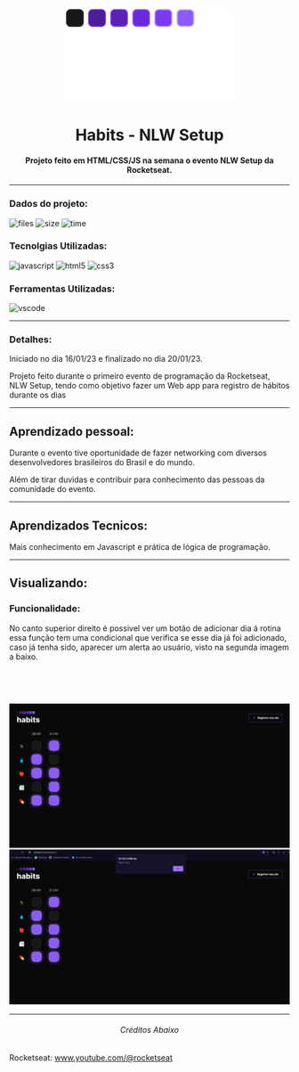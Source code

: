 <div align="center">
<img  src="./assets/logo.svg" style="
width: 300px;">

# Habits - NLW Setup

#### Projeto feito em HTML/CSS/JS na semana o evento NLW Setup da Rocketseat.
</div>

---
### Dados do projeto:

![files](https://img.shields.io/github/directory-file-count/JonathasSC/nlw-setup?color=%2350fa7b&label=ARQUIVOS&logoColor=%2350fa7b) ![size](https://img.shields.io/github/repo-size/JonathasSC/nlw-setup?color=%23ff79c6&label=REPO%20TAMANHO) ![time](https://img.shields.io/badge/DIAS%20DE%20DESENVOLVIMENTO-5-%23bd93f9)

### Tecnolgias Utilizadas:

![javascript](https://img.shields.io/badge/JAVASCRIPT-323330?&logo=javascript&logoColor=f0db4f&style=flat&logoWidth=30) ![html5](https://img.shields.io/badge/HTML-e34c26?&logo=html5&logoColor=ffffff&style=flat&logoWidth=30) ![css3](https://img.shields.io/badge/CSS3-2965f1?&logo=css3&logoColor=ffffff&style=flat&logoWidth=30)

### Ferramentas Utilizadas:

![vscode](https://img.shields.io/badge/VS%20CODE-0078d7?&logo=visualstudiocode&logoColor=white&style=flat&logoWidth=30)

---
### Detalhes:
Iniciado no dia 16/01/23 e finalizado no dia 20/01/23.


Projeto feito durante o primeiro evento de programação da Rocketseat, NLW Setup, tendo como objetivo fazer um Web app para registro de hábitos durante os dias

---
## Aprendizado pessoal:
Durante o evento tive oportunidade de fazer networking com diversos desenvolvedores brasileiros do Brasil e do mundo.

Além de tirar duvidas e contribuir para conhecimento das pessoas da comunidade do evento.

---
## Aprendizados Tecnicos:
Mais conhecimento em Javascript e prática de lógica de programação.

---
## Visualizando:

### Funcionalidade:

No canto superior direito é possivel ver um botão de adicionar dia á rotina
essa função tem uma condicional que verifica se esse dia já foi adicionado, caso já tenha sido,
aparecer um alerta ao usuário, visto na segunda imagem a baixo.

&nbsp;
     
&nbsp;

![image1](/public/Image1.png)
![image1](/public/Image2.png)

---
<div align='center'>
	<h6>Créditos Abaixo</h6>
</div>

Rocketseat: www.youtube.com/@rocketseat<br>